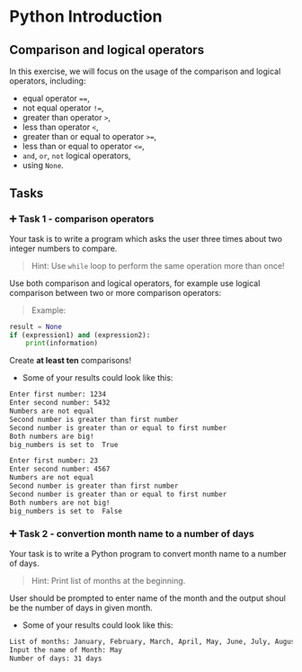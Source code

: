 # Python Introduction

## Comparison and logical operators

In this exercise, we will focus on the usage of the comparison and logical operators, including:  
 - equal operator `==`,
 - not equal operator `!=`,
 - greater than operator `>`,
 - less than operator `<`,
 - greater than or equal to operator `>=`,
 - less than or equal to operator `<=`,
 - `and`, `or`, `not` logical operators, 
 - using `None`.

## 

## Tasks

### 

### :heavy_plus_sign: Task 1 - comparison operators

Your task is to write a program which asks the user three times about two integer numbers to compare. 
>Hint: Use `while` loop to perform the same operation more than once!  

Use both comparison and logical operators, for example use logical comparison between two or more comparison operators:  
>Example: 
```python
result = None
if (expression1) and (expression2):
    print(information)
```
Create **at least ten** comparisons!  

- Some of your results could look like this:

```bash
Enter first number: 1234
Enter second number: 5432
Numbers are not equal
Second number is greater than first number
Second number is greater than or equal to first number
Both numbers are big!
big_numbers is set to  True

Enter first number: 23
Enter second number: 4567
Numbers are not equal
Second number is greater than first number
Second number is greater than or equal to first number
Both numbers are not big!
big_numbers is set to  False
```

### :heavy_plus_sign: Task 2 - convertion month name to a number of days

Your task is to write a Python program to convert month name to a number of days. 
>Hint: Print list of months at the beginning.  

User should be prompted to enter name of the month and the output shoul be the number of days in given month.

- Some of your results could look like this:

```bash
List of months: January, February, March, April, May, June, July, August, September, October, November, December
Input the name of Month: May
Number of days: 31 days
```